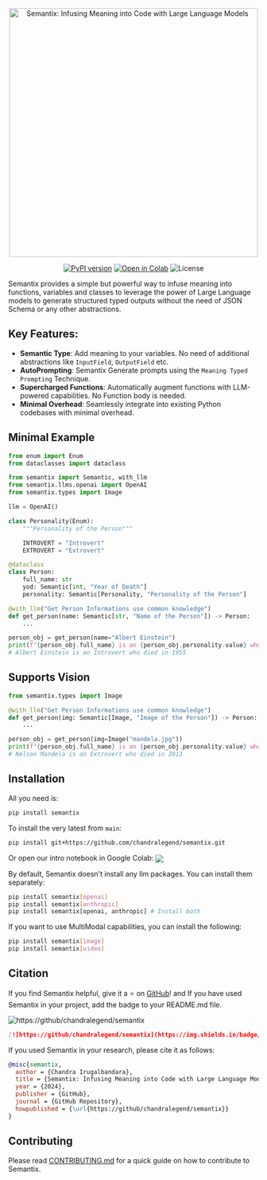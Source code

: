 <div align="center">
  <picture>
    <source media="(prefers-color-scheme: dark)" srcset="docs/images/dark.png">
    <source media="(prefers-color-scheme: light)" srcset="docs/images/light.png">
    <img alt="Semantix: Infusing Meaning into Code with Large Language Models" width="500px" src="https://i.ibb.co/SR2hqgh/1.png">
  </picture>

  [![PyPI version](https://img.shields.io/pypi/v/semantix.svg)](https://pypi.org/project/semantix/) [![Open in Colab](https://colab.research.google.com/assets/colab-badge.svg)](https://colab.research.google.com/github/chandralegend/semantix/blob/main/try.ipynb) ![License](https://img.shields.io/badge/License-MIT-blue.svg)
</div>

Semantix provides a simple but powerful way to infuse meaning into functions, variables and classes to leverage the power of Large Language models to generate structured typed outputs without the need of JSON Schema or any other abstractions.


## Key Features:

- **Semantic Type**: Add meaning to your variables. No need of additional abstractions like `InputField`, `OutputField` etc.
- **AutoPrompting**: Semantix Generate prompts using the `Meaning Typed Prompting` Technique.
- **Supercharged Functions**: Automatically augment functions with LLM-powered capabilities. No Function body is needed.
- **Minimal Overhead**: Seamlessly integrate into existing Python codebases with minimal overhead.

## Minimal Example

```python
from enum import Enum
from dataclasses import dataclass

from semantix import Semantic, with_llm
from semantix.llms.openai import OpenAI
from semantix.types import Image

llm = OpenAI()

class Personality(Enum):
    """Personality of the Person"""

    INTROVERT = "Introvert"
    EXTROVERT = "Extrovert"

@dataclass
class Person:
    full_name: str
    yod: Semantic[int, "Year of Death"]
    personality: Semantic[Personality, "Personality of the Person"]

@with_llm("Get Person Informations use common knowledge")
def get_person(name: Semantic[str, "Name of the Person"]) -> Person:
    ...

person_obj = get_person(name="Albert Einstein")
print(f"{person_obj.full_name} is an {person_obj.personality.value} who died in {person_obj.yod}")
# Albert Einstein is an Introvert who died in 1955
```

## Supports Vision

```python
from semantix.types import Image

@with_llm("Get Person Informations use common knowledge")
def get_person(img: Semantic[Image, "Image of the Person"]) -> Person:
    ...

person_obj = get_person(img=Image("mandela.jpg"))
print(f"{person_obj.full_name} is an {person_obj.personality.value} who died in {person_obj.yod}")
# Nelson Mandela is an Extrovert who died in 2013
```

## Installation
All you need is:

```bash
pip install semantix
```

To install the very latest from `main`:

```bash
pip install git+https://github.com/chandralegend/semantix.git
````

Or open our intro notebook in Google Colab: [<img align="center" src="https://colab.research.google.com/assets/colab-badge.svg" />](https://colab.research.google.com/github/chandralegend/semantix/blob/main/try.ipynb)

By default, Semantix doesn't install any llm packages. You can install them separately:

```bash
pip install semantix[openai]
pip install semantix[anthropic]
pip install semantix[openai, anthropic] # Install both
```

If you want to use MultiModal capabilities, you can install the following:

```bash
pip install semantix[image]
pip install semantix[video]
```

## Citation

If you find Semantix helpful, give it a ⭐️ on [GitHub](https://github/chandralegend/semantix)!
and If you have used Semantix in your project, add the badge to your README.md file.

![https://github/chandralegend/semantix](https://img.shields.io/badge/Powered%20by-Semantix-8A2BE2)

```markdown
[![https://github/chandralegend/semantix](https://img.shields.io/badge/Powered%20by-Semantix-8A2BE2)](https://github/chandralegend/semantix)
```

If you used Semantix in your research, please cite it as follows:

```bibtex
@misc{semantix,
  author = {Chandra Irugalbandara},
  title = {Semantix: Infusing Meaning into Code with Large Language Models},
  year = {2024},
  publisher = {GitHub},
  journal = {GitHub Repository},
  howpublished = {\url{https://github/chandralegend/semantix}}
}
```

## Contributing
Please read [CONTRIBUTING.md](docs/contributing.md) for a quick guide on how to contribute to Semantix.
